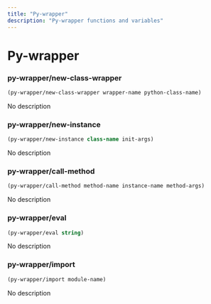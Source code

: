 ```yaml
---
title: "Py-wrapper"
description: "Py-wrapper functions and variables"
---
```


# Py-wrapper

### py-wrapper/new-class-wrapper

```lisp
(py-wrapper/new-class-wrapper wrapper-name python-class-name)
```
No description

### py-wrapper/new-instance

```lisp
(py-wrapper/new-instance class-name init-args)
```
No description

### py-wrapper/call-method

```lisp
(py-wrapper/call-method method-name instance-name method-args)
```
No description

### py-wrapper/eval

```lisp
(py-wrapper/eval string)
```
No description

### py-wrapper/import

```lisp
(py-wrapper/import module-name)
```
No description

